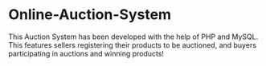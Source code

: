 # Online-Auction-System

This Auction System has been developed with the help of PHP and MySQL. This features sellers registering their products to be auctioned, and buyers participating in auctions and winning products!
